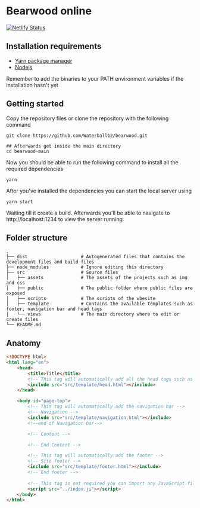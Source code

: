 # Bearwood online

[![Netlify Status](https://api.netlify.com/api/v1/badges/384c7dbb-9a5b-4e56-b5ae-9264255edc85/deploy-status)](https://app.netlify.com/sites/keen-tereshkova-386ff5/deploys)

## Installation requirements

- [Yarn package manager](https://classic.yarnpkg.com/en/docs/install/#windows-stable)
- [Nodejs](https://nodejs.org/en/download/)

Remember to add the binaries to your PATH environment variables if the installation hasn't yet

## Getting started

Copy the repository files or clone the repository with the following command

```git
git clone https://github.com/Waterball12/bearwood.git

## Afterwards get inside the main directory
cd bearwood-main
```

Now you should be able to run the following command to install all the required dependencies

```
yarn
```

After you've installed the dependencies you can start the local server using

```
yarn start
```

Waiting till it create a build. Afterwards you'll be able to navigate to http://localhost:1234 to view the server running.

## Folder structure

    .
    ├── dist                    # Autogenerated files that contains the development files and build files
    ├── node_modules            # Ignore editing this directory
    ├── src                     # Source files
    │   ├── assets              # The assets of the projects such as img and css
    │   ├── public              # The public folder where public files are exposed
    │   ├── scripts             # The scripts of the wbesite
    │   ├── template            # Contains the available templates such as footer, navigation bar and head tags
    │   └── views               # The main directory where to edit or create files
    └── README.md

## Anatomy

```html
<!DOCTYPE html>
<html lang="en">
    <head>
        <title>Title</title>
        <!-- This tag will automatically add all the head tags such as css links, viewport, icon logo -->
        <include src="src/template/head.html"></include>
    </head>

    <body id="page-top">
        <!-- This tag will automatically add the navigation bar -->
        <!-- Navigation -->
        <include src="src/template/navigation.html"></include>
        <!--end of Navigation bar-->

        <!-- Content -->

        <!-- End Content -->

        <!-- This tag will automatically add the footer -->
        <!-- Site footer -->
        <include src="src/template/footer.html"></include>
        <!-- End footer -->
        
        <!-- This tag is not required you can import any JavaScript file in /src/scripts -->
        <script src="../index.js"></script>
    </body>
</html>
```


